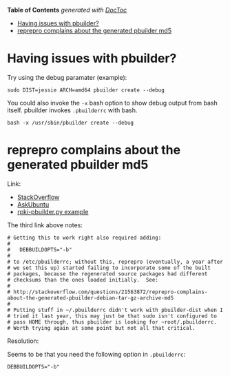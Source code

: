 <!-- START doctoc generated TOC please keep comment here to allow auto update -->
<!-- DON'T EDIT THIS SECTION, INSTEAD RE-RUN doctoc TO UPDATE -->
**Table of Contents**  *generated with [DocToc](https://github.com/thlorenz/doctoc)*

- [Having issues with pbuilder?](#having-issues-with-pbuilder)
- [reprepro complains about the generated pbuilder md5](#reprepro-complains-about-the-generated-pbuilder-md5)

<!-- END doctoc generated TOC please keep comment here to allow auto update -->

# Having issues with pbuilder?

Try using the debug paramater (example):
```
sudo DIST=jessie ARCH=amd64 pbuilder create --debug
```

You could also invoke the `-x` bash option to show debug output from bash itself. pbuilder invokes `.pbuilderrc` with bash.

```
bash -x /usr/sbin/pbuilder create --debug
```

# reprepro complains about the generated pbuilder md5

Link:
* [StackOverflow](http://stackoverflow.com/questions/21563872/reprepro-complains-about-the-generated-pbuilder-debian-tar-gz-archive-md5)
* [AskUbuntu](http://askubuntu.com/questions/189926/how-can-i-prevent-dpkg-buildpackage-from-modifying-the-modification-date-of-the)
* [rpki-pbuilder.py example](http://subvert-rpki.hactrn.net/trunk/buildtools/rpki-pbuilder.py)

The third link above notes:

```
# Getting this to work right also required adding:
#
#   DEBBUILDOPTS="-b"
#
# to /etc/pbuilderrc; without this, reprepro (eventually, a year after
# we set this up) started failing to incorporate some of the built
# packages, because the regenerated source packages had different
# checksums than the ones loaded initially.  See:
#
# http://stackoverflow.com/questions/21563872/reprepro-complains-about-the-generated-pbuilder-debian-tar-gz-archive-md5
#
# Putting stuff in ~/.pbuilderrc didn't work with pbuilder-dist when I
# tried it last year, this may just be that sudo isn't configured to
# pass HOME through, thus pbuilder is looking for ~root/.pbuilderrc.
# Worth trying again at some point but not all that critical.
```

Resolution:

Seems to be that you need the following option in `.pbuilderrc`:

```
DEBBUILDOPTS="-b"
```
